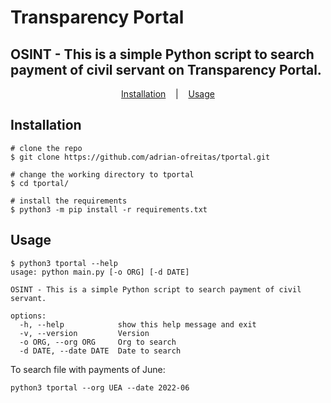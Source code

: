 # Transparency Portal

## OSINT - This is a simple Python script to search payment of civil servant on Transparency Portal.


<p align="center">
  <a href="#installation">Installation</a>
  &nbsp;&nbsp;&nbsp;|&nbsp;&nbsp;&nbsp;
  <a href="#usage">Usage</a> 
</p>

## Installation

```console
# clone the repo
$ git clone https://github.com/adrian-ofreitas/tportal.git

# change the working directory to tportal
$ cd tportal/

# install the requirements
$ python3 -m pip install -r requirements.txt
```

## Usage

```console
$ python3 tportal --help
usage: python main.py [-o ORG] [-d DATE]

OSINT - This is a simple Python script to search payment of civil servant.

options:
  -h, --help            show this help message and exit
  -v, --version         Version
  -o ORG, --org ORG     Org to search
  -d DATE, --date DATE  Date to search
```

To search file with payments of June:
```
python3 tportal --org UEA --date 2022-06
```

